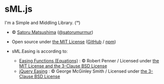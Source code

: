 sML.js
===

I'm a Simple and Middling Library. (℠)

* © [Satoru Matsushima](https://string-letters.com) ([@satorumurmur](https://twitter.com/satorumurmur))
* Open source under [the MIT License](https://github.com/satorumurmur/sML/blob/master/LICENSE) ([GitHub](https://github.com/satorumurmur/sML) / [npm](https://www.npmjs.com/package/sml.js))

* sML.Easing is according to:
    - [Easing Functions (Equations)](http://robertpenner.com/easing/) : © Robert Penner / Licensed under [the MIT License and the 3-Clause BSD License](http://robertpenner.com/easing_terms_of_use.html)
    - [jQuery Easing](http://gsgd.co.uk/sandbox/jquery/easing) : © George McGinley Smith / Licensed under [the 3-Clause BSD License](https://raw.github.com/gdsmith/jquery.easing/master/LICENSE)
